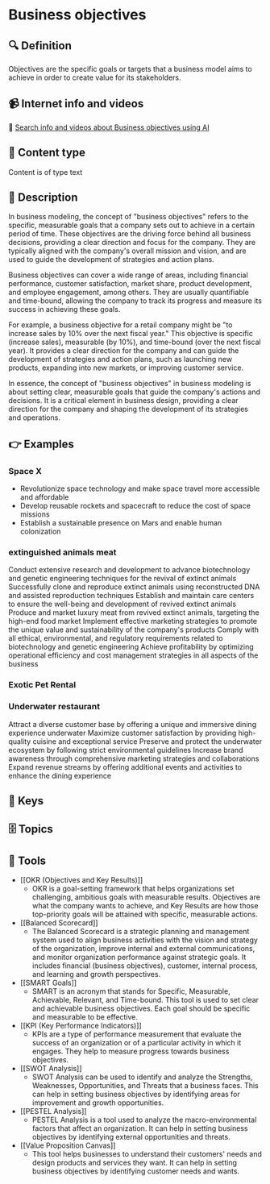 
# Business objectives


## 🔍 Definition
Objectives are the specific goals or targets that a business model aims to achieve in order to create value for its stakeholders.


## 📹 Internet info and videos
🤖 [Search info and videos about Business objectives using AI](https://www.perplexity.ai/search?q=videos+about+Business+objectives:+Objectives+are+the+specific+goals+or+targets+that+a+business+model+aims+to+achieve+in+order+to+create+value+for+its+stakeholders.
)


## 📰 Content type 
Content is of type text

## 📖 Description
  In business modeling, the concept of "business objectives" refers to the specific, measurable goals that a company sets out to achieve in a certain period of time. These objectives are the driving force behind all business decisions, providing a clear direction and focus for the company. They are typically aligned with the company's overall mission and vision, and are used to guide the development of strategies and action plans.
  
  Business objectives can cover a wide range of areas, including financial performance, customer satisfaction, market share, product development, and employee engagement, among others. They are usually quantifiable and time-bound, allowing the company to track its progress and measure its success in achieving these goals.
  
  For example, a business objective for a retail company might be "to increase sales by 10% over the next fiscal year." This objective is specific (increase sales), measurable (by 10%), and time-bound (over the next fiscal year). It provides a clear direction for the company and can guide the development of strategies and action plans, such as launching new products, expanding into new markets, or improving customer service.
  
  In essence, the concept of "business objectives" in business modeling is about setting clear, measurable goals that guide the company's actions and decisions. It is a critical element in business design, providing a clear direction for the company and shaping the development of its strategies and operations.


## 👉 Examples
  ### Space X
  * Revolutionize space technology and make space travel more accessible and affordable
  * Develop reusable rockets and spacecraft to reduce the cost of space missions
  * Establish a sustainable presence on Mars and enable human colonization
  ### 
  
  ### extinguished animals meat
  Conduct extensive research and development to advance biotechnology and genetic engineering techniques for the revival of extinct animals
  Successfully clone and reproduce extinct animals using reconstructed DNA and assisted reproduction techniques
  Establish and maintain care centers to ensure the well-being and development of revived extinct animals
  Produce and market luxury meat from revived extinct animals, targeting the high-end food market
  Implement effective marketing strategies to promote the unique value and sustainability of the company's products
  Comply with all ethical, environmental, and regulatory requirements related to biotechnology and genetic engineering
  Achieve profitability by optimizing operational efficiency and cost management strategies in all aspects of the business
  ### Exotic Pet Rental
  
  ### Underwater restaurant
  Attract a diverse customer base by offering a unique and immersive dining experience underwater
  Maximize customer satisfaction by providing high-quality cuisine and exceptional service
  Preserve and protect the underwater ecosystem by following strict environmental guidelines
  Increase brand awareness through comprehensive marketing strategies and collaborations
  Expand revenue streams by offering additional events and activities to enhance the dining experience


## 🔑 Keys
  


## 🗄️ Topics
  


## 🧰 Tools
  - [[OKR (Objectives and Key Results)]]
    - OKR is a goal-setting framework that helps organizations set challenging, ambitious goals with measurable results. Objectives are what the company wants to achieve, and Key Results are how those top-priority goals will be attained with specific, measurable actions.
  - [[Balanced Scorecard]]
    - The Balanced Scorecard is a strategic planning and management system used to align business activities with the vision and strategy of the organization, improve internal and external communications, and monitor organization performance against strategic goals. It includes financial (business objectives), customer, internal process, and learning and growth perspectives.
  - [[SMART Goals]]
    - SMART is an acronym that stands for Specific, Measurable, Achievable, Relevant, and Time-bound. This tool is used to set clear and achievable business objectives. Each goal should be specific and measurable to be effective.
  - [[KPI (Key Performance Indicators)]]
    - KPIs are a type of performance measurement that evaluate the success of an organization or of a particular activity in which it engages. They help to measure progress towards business objectives.
  - [[SWOT Analysis]]
    - SWOT Analysis can be used to identify and analyze the Strengths, Weaknesses, Opportunities, and Threats that a business faces. This can help in setting business objectives by identifying areas for improvement and growth opportunities.
  - [[PESTEL Analysis]]
    - PESTEL Analysis is a tool used to analyze the macro-environmental factors that affect an organization. It can help in setting business objectives by identifying external opportunities and threats.
  - [[Value Proposition Canvas]]
    - This tool helps businesses to understand their customers' needs and design products and services they want. It can help in setting business objectives by identifying customer needs and wants.
